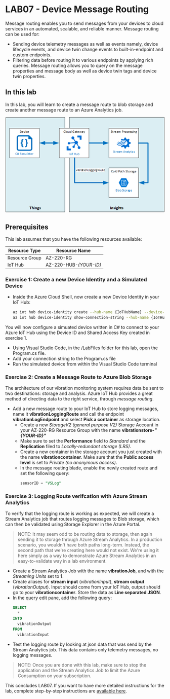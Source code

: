 # LAB07 - Device Message Routing
Message routing enables you to send messages from your devices to cloud services in an automated, scalable, and reliable manner. Message routing can be used for:
- Sending device telemetry messages as well as events namely, device lifecycle events, and device twin change events to built-in-endpoint and custom endpoints.
- Filtering data before routing it to various endpoints by applying rich queries. Message routing allows you to query on the message properties and message body as well as device twin tags and device twin properties.
## In this lab
In this lab, you will learn to create a message route to blob storage and create another message route to an Azure Analytics job.

![ScreenShot](../Images/07-Architecture.png)

## Prerequisites
This lab assumes that you have the following resources available:

Resource Type | Resource Name
--------------|--------------
Resource Group | AZ-220-RG
IoT Hub | AZ-220-HUB-*{YOUR-ID}*

### **Exercise 1: Create a new Device Identity and a Simulated Device**
- Inside the Azure Cloud Shell, now create a new Device Identity in your IoT Hub:
  ```sh
  az iot hub device-identity create --hub-name {IoTHubName} --device-id VibrationSensorId
  az iot hub device-identity show-connection-string --hub-name {IoTHubName} --device-id VibrationSensorId --output table
  ``` 
You will now configure a simuated device written in C# to connect to your Azure IoT Hub using the Device ID and Shared Access Key created in exercise 1.
  - Using Visual Studio Code, in the /LabFiles folder for this lab, open the Program.cs file.
  - Add your connection string to the Program.cs file
  - Run the simulated device from within the Visual Studio Code terminal

### **Exercise 2: Create a Message Route to Azure Blob Storage**
The architecture of our vibration monitoring system requires data be sent to two destinations: storage and analysis. Azure IoT Hub provides a great method of directing data to the right service, through *message routing*.
- Add a new message route to your IoT Hub to store logging messages, name it **vibrationLoggingRoute** and call the endpoint **vibrationLogEndpoint** and select **Pick a container** as storage location.
  - Create a new *StorageV2 (general purpose V2)* Storage Account in your AZ-220-RG Resource Group with the name **vibrationstore-_"{YOUR-ID}"_**
  - Make sure to set the **Performance** field to *Standard* and the **Replication** filed to *Locally-redundant storage (LRS)*.
  - Create a new container in the storage account you just created with the name **vibrationcontainer**. Make sure that the **Public access level** is set to *Private (no anonymous access)*.
  - In the message routing blade, enable the newly created route and set the following query:
    ```sql
    sensorID = "VSLog"
    ```
### **Exercise 3: Logging Route verifcation with Azure Stream Analytics**
To verify that the logging route is working as expected, we will create a Stream Analytics job that routes logging messages to Blob storage, which can then be validated using Storage Explorer in the Azure Portal.
> NOTE: It may seem odd to be routing data to storage, then again sending it to storage through Azure Stream Analytics. In a production scenario, you wouldn't have both paths long-term. Instead, the second path that we're creating here would not exist. We're using it here simply as a way to demonstrate Azure Stream Analytics in an easy-to-validate way in a lab environment.
- Create a Stream Analytics Job with the name **vibrationJob**, and with the *Streaming Units* set to **1**.
- Create aliases for **stream input** (*vibrationInput*), **stream output** (*vibrationOutput*). Input should come from your IoT Hub, output should go to your **vibrationcontainer**. Store the data as **Line separated JSON**.
- In the query edit pane, add the following query:
  ```sql
  SELECT
    *
  INTO
    vibrationOutput
  FROM
    vibrationInput
  ```
- Test the logging route by looking at json data that was send by the Stream Analytics job. This data contains only telemetry messages, no logging messages.

> NOTE: Once you are done with this lab, make sure to stop the application and the Stream Analytics Job to limit the Azure Consumption on your subscription.

This concludes LAB07. If you want to have more detailed instructions for the lab, complete step-by-step instructions are [available here](https://github.com/MicrosoftLearning/AZ-220-Microsoft-Azure-IoT-Developer/blob/master/Instructions/Labs/LAB_AK_07-analyze-message-data-in-real-time.md).
